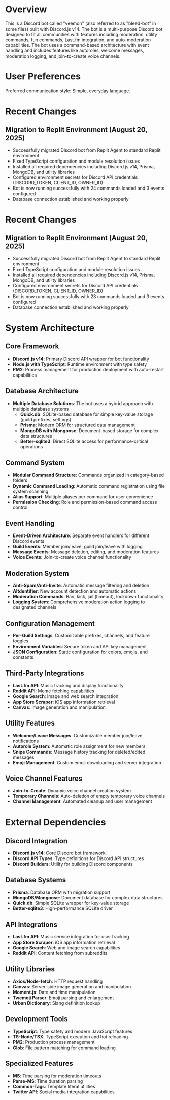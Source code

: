 # Overview

This is a Discord bot called "veemon" (also referred to as "bleed-bot" in some files) built with Discord.js v14. The bot is a multi-purpose Discord bot designed to fit all communities with features including moderation, utility commands, fun commands, Last.fm integration, and auto-moderation capabilities. The bot uses a command-based architecture with event handling and includes features like autoroles, welcome messages, moderation logging, and join-to-create voice channels.

# User Preferences

Preferred communication style: Simple, everyday language.

# Recent Changes

## Migration to Replit Environment (August 20, 2025)
- Successfully migrated Discord bot from Replit Agent to standard Replit environment
- Fixed TypeScript configuration and module resolution issues
- Installed all required dependencies including Discord.js v14, Prisma, MongoDB, and utility libraries
- Configured environment secrets for Discord API credentials (DISCORD_TOKEN, CLIENT_ID, OWNER_ID)
- Bot is now running successfully with 24 commands loaded and 3 events configured
- Database connection established and working properly

# Recent Changes

## Migration to Replit Environment (August 20, 2025)
- Successfully migrated Discord bot from Replit Agent to standard Replit environment
- Fixed TypeScript configuration and module resolution issues
- Installed all required dependencies including Discord.js v14, Prisma, MongoDB, and utility libraries
- Configured environment secrets for Discord API credentials (DISCORD_TOKEN, CLIENT_ID, OWNER_ID)
- Bot is now running successfully with 23 commands loaded and 3 events configured
- Database connection established and working properly

# System Architecture

## Core Framework
- **Discord.js v14**: Primary Discord API wrapper for bot functionality
- **Node.js with TypeScript**: Runtime environment with type safety
- **PM2**: Process management for production deployment with auto-restart capabilities

## Database Architecture
- **Multiple Database Solutions**: The bot uses a hybrid approach with multiple database systems
  - **Quick.db**: SQLite-based database for simple key-value storage (guild prefixes, settings)
  - **Prisma**: Modern ORM for structured data management
  - **MongoDB with Mongoose**: Document-based storage for complex data structures
  - **Better-sqlite3**: Direct SQLite access for performance-critical operations

## Command System
- **Modular Command Structure**: Commands organized in category-based folders
- **Dynamic Command Loading**: Automatic command registration using file system scanning
- **Alias Support**: Multiple aliases per command for user convenience
- **Permission Checking**: Role and permission-based command access control

## Event Handling
- **Event-Driven Architecture**: Separate event handlers for different Discord events
- **Guild Events**: Member join/leave, guild join/leave with logging
- **Message Events**: Message deletion, editing, and moderation features
- **Voice Events**: Join-to-create voice channel functionality

## Moderation System
- **Anti-Spam/Anti-Invite**: Automatic message filtering and deletion
- **Altdentifier**: New account detection and automatic actions
- **Moderation Commands**: Ban, kick, jail (timeout), lockdown functionality
- **Logging System**: Comprehensive moderation action logging to designated channels

## Configuration Management
- **Per-Guild Settings**: Customizable prefixes, channels, and feature toggles
- **Environment Variables**: Secure token and API key management
- **JSON Configuration**: Static configuration for colors, emojis, and constants

## Third-Party Integrations
- **Last.fm API**: Music tracking and display functionality
- **Reddit API**: Meme fetching capabilities
- **Google Search**: Image and web search integration
- **App Store Scraper**: iOS app information retrieval
- **Canvas**: Image generation and manipulation

## Utility Features
- **Welcome/Leave Messages**: Customizable member join/leave notifications
- **Autorole System**: Automatic role assignment for new members
- **Snipe Commands**: Message history tracking for deleted/edited messages
- **Emoji Management**: Custom emoji downloading and server integration

## Voice Channel Features
- **Join-to-Create**: Dynamic voice channel creation system
- **Temporary Channels**: Auto-deletion of empty temporary voice channels
- **Channel Management**: Automated cleanup and user management

# External Dependencies

## Discord Integration
- **Discord.js v14**: Core Discord bot framework
- **Discord API Types**: Type definitions for Discord API structures
- **Discord Builders**: Utility for building Discord components

## Database Systems
- **Prisma**: Database ORM with migration support
- **MongoDB/Mongoose**: Document database for complex data structures
- **Quick.db**: Simple SQLite wrapper for key-value storage
- **Better-sqlite3**: High-performance SQLite driver

## API Integrations
- **Last.fm API**: Music service integration for user tracking
- **App Store Scraper**: iOS app information retrieval
- **Google Search**: Web and image search capabilities
- **Reddit API**: Content fetching from subreddits

## Utility Libraries
- **Axios/Node-fetch**: HTTP request handling
- **Canvas**: Server-side image generation and manipulation
- **Moment.js**: Date and time manipulation
- **Twemoji Parser**: Emoji parsing and enlargement
- **Urban Dictionary**: Slang definition lookup

## Development Tools
- **TypeScript**: Type safety and modern JavaScript features
- **TS-Node/TSX**: TypeScript execution and hot reloading
- **PM2**: Production process management
- **Glob**: File pattern matching for command loading

## Specialized Features
- **MS**: Time parsing for moderation timeouts
- **Parse-MS**: Time duration parsing
- **Common-Tags**: Template literal utilities
- **Twitter API**: Social media integration capabilities